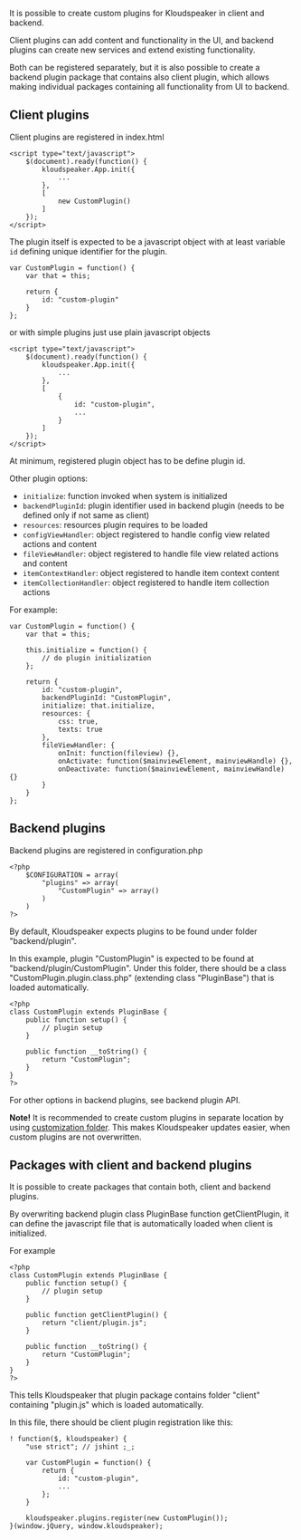 It is possible to create custom plugins for Kloudspeaker in client and backend.

Client plugins can add content and functionality in the UI, and backend plugins can create new services and extend existing functionality.

Both can be registered separately, but it is also possible to create a backend plugin package that contains also client plugin, which allows making individual packages containing all functionality from UI to backend.

## Client plugins

Client plugins are registered in index.html

    <script type="text/javascript">
        $(document).ready(function() {
            kloudspeaker.App.init({
                ...
            },
            [
                new CustomPlugin()
            ]
        });
    </script>

The plugin itself is expected to be a javascript object with at least variable `id` defining unique identifier for the plugin.

    var CustomPlugin = function() {
        var that = this;

        return {
            id: "custom-plugin"
        }
    };

or with simple plugins just use plain javascript objects

    <script type="text/javascript">
        $(document).ready(function() {
            kloudspeaker.App.init({
                ...
            },
            [
                {
                    id: "custom-plugin",
                    ...
                }
            ]
        });
    </script>

At minimum, registered plugin object has to be define plugin id.

Other plugin options:
* `initialize`: function invoked when system is initialized
* `backendPluginId`: plugin identifier used in backend plugin (needs to be defined only if not same as client)
* `resources`: resources plugin requires to be loaded
* `configViewHandler`: object registered to handle config view related actions and content
* `fileViewHandler`: object registered to handle file view related actions and content
* `itemContextHandler`: object registered to handle item context content
* `itemCollectionHandler`: object registered to handle item collection actions

For example:

    var CustomPlugin = function() {
        var that = this;

        this.initialize = function() {
            // do plugin initialization
        };

        return {
            id: "custom-plugin",
            backendPluginId: "CustomPlugin",
            initialize: that.initialize,
            resources: {
                css: true,
                texts: true
            },
            fileViewHandler: {
                onInit: function(fileview) {},
                onActivate: function($mainviewElement, mainviewHandle) {},
                onDeactivate: function($mainviewElement, mainviewHandle) {}
            }
        }
    };

## Backend plugins

Backend plugins are registered in configuration.php

	<?php
		$CONFIGURATION = array(
			"plugins" => array(
				"CustomPlugin" => array()
			)
		)
	?>

By default, Kloudspeaker expects plugins to be found under folder "backend/plugin".

In this example, plugin "CustomPlugin" is expected to be found at "backend/plugin/CustomPlugin". Under this folder, there should be a class "CustomPlugin.plugin.class.php" (extending class "PluginBase") that is loaded automatically.

	<?php
	class CustomPlugin extends PluginBase {
		public function setup() {
			// plugin setup
		}

		public function __toString() {
			return "CustomPlugin";
		}
	}
	?>

For other options in backend plugins, see backend plugin API.

**Note!** It is recommended to create custom plugins in separate location by using [customization folder](https://github.com/sjarvela/kloudspeaker/wiki/Customizing-resources#plugins). This makes Kloudspeaker updates easier, when custom plugins are not overwritten.

## Packages with client and backend plugins

It is possible to create packages that contain both, client and backend plugins.

By overwriting backend plugin class PluginBase function getClientPlugin, it can define the javascript file that is automatically loaded when client is initialized.

For example

	<?php
	class CustomPlugin extends PluginBase {
		public function setup() {
			// plugin setup
		}

		public function getClientPlugin() {
			return "client/plugin.js";
		}

		public function __toString() {
			return "CustomPlugin";
		}
	}
	?>

This tells Kloudspeaker that plugin package contains folder "client" containing "plugin.js" which is loaded automatically.

In this file, there should be client plugin registration like this:

    ! function($, kloudspeaker) {
        "use strict"; // jshint ;_;

        var CustomPlugin = function() {
            return {
                id: "custom-plugin",
                ...
            };
        }

        kloudspeaker.plugins.register(new CustomPlugin());
    }(window.jQuery, window.kloudspeaker);